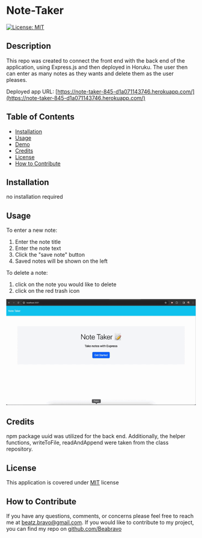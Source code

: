 # Note-Taker

[![License: MIT](https://img.shields.io/badge/License-MIT-yellow.svg)](https://opensource.org/licenses/MIT)

## Description

This repo was created to connect the front end with the back end of the application, using Express.js and then deployed in Horuku. The user then can enter as many notes as they wants and delete them as the user pleases.

Deployed app URL: [https://note-taker-845-d1a071143746.herokuapp.com/](https://note-taker-845-d1a071143746.herokuapp.com/)

## Table of Contents

- [Installation](#installation)
- [Usage](#usage)
- [Demo](#demo)
- [Credits](#credits)
- [License](#license)
- [How to Contribute](#how-to-contribute)

## Installation

no installation required

## Usage

To enter a new note:

1. Enter the note title
2. Enter the note text
3. Click the "save note" button
4. Saved notes will be shown on the left

To delete a note:

1. click on the note you would like to delete
2. click on the red trash icon

![screenrecording](./assets/images/ScreenRecording.gif)

## Credits

npm package uuid was utilized for the back end.
Additionally, the helper functions, writeToFile, readAndAppend were taken from the class repository.

## License

This application is covered under [MIT](https://choosealicense.com/licenses/mit/) license

## How to Contribute

If you have any questions, comments, or concerns please feel free to reach me at beatz.bravo@gmail.com. If you would like to contribute to my project, you can find my repo on [github.com/Beabravo](https://www.github.com/Beabravo)

